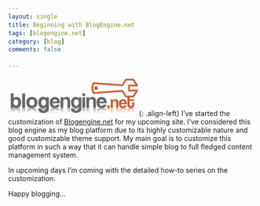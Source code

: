 ```yaml
---
layout: single
title: Beginning with BlogEngine.net
tags: [blogengine.net]
category: [blog]
comments: false

---
```


![Blogengine.net](/siteassets/images/benlogo80.gif){: .align-left} I’ve started the customization of [Blogengine.net](http://www.dotnetblogengine.net/) for my upcoming site. I’ve considered this blog engine as my blog platform due to its highly customizable nature and good customizable theme support. My main goal is to customize this platform in such a way that it can handle simple blog to full fledged  content management system.

In upcoming days I’m coming with the detailed how-to series on the customization.

Happy blogging…
